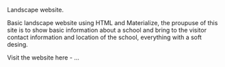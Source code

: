 Landscape website.

Basic landscape website using HTML and Materialize, the proupuse of this site is to show basic information about a school and bring to the visitor contact information and location of the school, everything with a soft desing.

Visit the website here - ...
